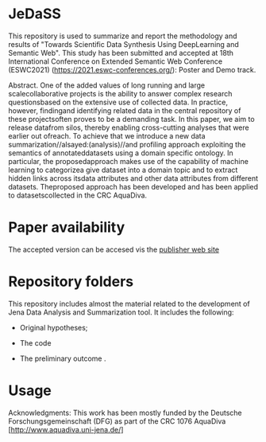 # JeDaSS
This repository is used to summarize and report the methodology and results of "Towards Scientific Data Synthesis Using DeepLearning and Semantic Web". This study has been  submitted and accepted at 18th International Conference on Extended Semantic Web Conference (ESWC2021) (https://2021.eswc-conferences.org/): Poster and Demo track.

Abstract. One  of  the  added  values  of  long  running  and  large  scalecollaborative projects is the ability to answer complex research questionsbased on the extensive use of collected data. In practice, however, findingand identifying related data in the central repository of these projectsoften proves to be a demanding task. In this paper, we aim to release datafrom silos, thereby enabling cross-cutting analyses that were earlier out ofreach. To achieve that we introduce a new data summarization//alsayed:(analysis)//and profiling approach exploiting the semantics of annotateddatasets  using  a  domain  specific  ontology.  In  particular,  the  proposedapproach makes use of the capability of machine learning to categorizea give dataset into a domain topic and to extract hidden links across itsdata  attributes  and  other  data  attributes  from  different  datasets.  Theproposed approach has been developed and has been applied to datasetscollected in the CRC AquaDiva.

# Paper availability
The accepted version can be accesed vis the [publisher web site](https://link.springer.com/chapter/10.1007/978-3-030-62327-2_1)

# Repository folders
This repository includes almost the material related to the development of Jena Data Analysis and Summarization tool. It includes the following:
* Original hypotheses;

* The code  
* The preliminary outcome .
# Usage

Acknowledgments: This work has been mostly funded by the Deutsche Forschungsgemeinschaft (DFG) as part of the CRC 1076 AquaDiva [http://www.aquadiva.uni-jena.de/]

